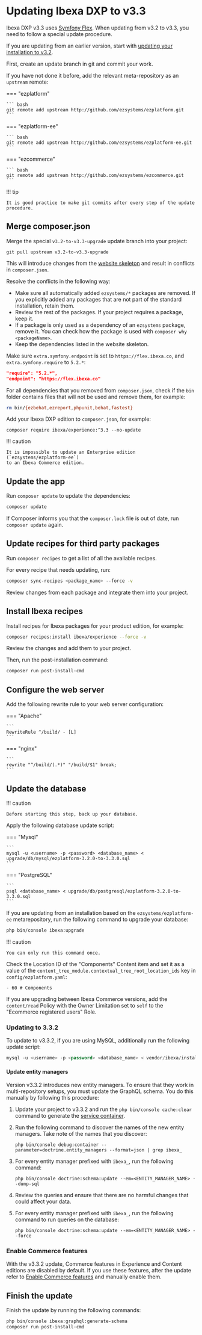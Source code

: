 # Updating Ibexa DXP to v3.3

Ibexa DXP v3.3 uses [Symfony Flex](https://symfony.com/doc/current/quick_tour/flex_recipes.html).
When updating from v3.2 to v3.3, you need to follow a special update procedure.

If you are updating from an earlier version, start with [updating your installation to v3.2](updating.md).

First, create an update branch in git and commit your work.

If you have not done it before, add the relevant meta-repository as an `upstream` remote:

=== "ezplatform"

    ``` bash
    git remote add upstream http://github.com/ezsystems/ezplatform.git
    ```

=== "ezplatform-ee"

    ``` bash
    git remote add upstream http://github.com/ezsystems/ezplatform-ee.git
    ```

=== "ezcommerce"

    ``` bash
    git remote add upstream http://github.com/ezsystems/ezcommerce.git
    ```

!!! tip

    It is good practice to make git commits after every step of the update procedure.

## Merge composer.json

Merge the special `v3.2-to-v3.3-upgrade` update branch into your project:

```
git pull upstream v3.2-to-v3.3-upgrade
```

This will introduce changes from the [website skeleton](https://github.com/ibexa/website-skeleton/blob/main/composer.json)
and result in conflicts in `composer.json`.

Resolve the conflicts in the following way:

- Make sure all automatically added `ezsystems/*` packages are removed. If you explicitly added any packages that are not part of the standard installation, retain them.
- Review the rest of the packages. If your project requires a package, keep it.
- If a package is only used as a dependency of an `ezsystems` package, remove it. You can check how the package is used with `composer why <packageName>`.
- Keep the dependencies listed in the website skeleton.

Make sure `extra.symfony.endpoint` is set to `https://flex.ibexa.co`, and `extra.symfony.require` to `5.2.*`:

``` json
"require": "5.2.*",
"endpoint": "https://flex.ibexa.co"
```

For all dependencies that you removed from `composer.json`, check if the `bin` folder contains files that will not be used and remove them, for example:

``` bash
rm bin/{ezbehat,ezreport,phpunit,behat,fastest}
```

Add your Ibexa DXP edition to `composer.json`, for example:

```
composer require ibexa/experience:^3.3 --no-update
```

!!! caution

    It is impossible to update an Enterprise edition (`ezsystems/ezplatform-ee`)
    to an Ibexa Commerce edition.

## Update the app

Run `composer update` to update the dependencies:

``` bash
composer update
```

If Composer informs you that the `composer.lock` file is out of date, run `composer update` again.

## Update recipes for third party packages

Run `composer recipes` to get a list of all the available recipes.

For every recipe that needs updating, run:

``` bash
composer sync-recipes <package_name> --force -v
```

Review changes from each package and integrate them into your project.

## Install Ibexa recipes

Install recipes for Ibexa packages for your product edition, for example:

``` bash
composer recipes:install ibexa/experience --force -v
```

Review the changes and add them to your project.

Then, run the post-installation command:

``` bash
composer run post-install-cmd
```

## Configure the web server

Add the following rewrite rule to your web server configuration:

=== "Apache"

    ```
    RewriteRule ^/build/ - [L]
    ```

=== "nginx"

    ```
    rewrite "^/build/(.*)" "/build/$1" break;
    ```

## Update the database

!!! caution

    Before starting this step, back up your database.

Apply the following database update script:

=== "Mysql"

    ```
    mysql -u <username> -p <password> <database_name> < upgrade/db/mysql/ezplatform-3.2.0-to-3.3.0.sql
    ```

=== "PostgreSQL"

    ```
    psql <database_name> < upgrade/db/postgresql/ezplatform-3.2.0-to-3.3.0.sql
    ```

If you are updating from an installation based on the `ezsystems/ezplatform-ee` metarepository, 
run the following command to upgrade your database:

``` bash
php bin/console ibexa:upgrade
```

!!! caution

    You can only run this command once.

Check the Location ID of the "Components" Content item and set it as a value of the `content_tree_module.contextual_tree_root_location_ids` key in `config/ezplatform.yaml`:

```
- 60 # Components
```

If you are upgrading between Ibexa Commerce versions,
add the `content/read` Policy with the Owner Limitation set to `self` to the "Ecommerce registered users" Role.

### Updating to 3.3.2

To update to v3.3.2, if you are using MySQL, additionally run the following update script:

``` sql
mysql -u <username> -p <password> <database_name> < vendor/ibexa/installer/upgrade/db/mysql/ibexa-3.3.1-to-3.3.2.sql
```

#### Update entity managers

Version v3.3.2 introduces new entity managers.
To ensure that they work in multi-repository setups, you must update the GraphQL schema.
You do this manually by following this procedure:

1. Update your project to v3.3.2 and run the `php bin/console cache:clear` command to generate the [service container](../guide/service_container.md).

1. Run the following command to discover the names of the new entity managers. 
    Take note of the names that you discover:

    `php bin/console debug:container --parameter=doctrine.entity_managers --format=json | grep ibexa_`

1. For every entity manager prefixed with `ibexa_`, run the following command:

    `php bin/console doctrine:schema:update --em=<ENTITY_MANAGER_NAME> --dump-sql`
  
1. Review the queries and ensure that there are no harmful changes that could affect your data.

1. For every entity manager prefixed with `ibexa_`, run the following command to run queries on the database:

    `php bin/console doctrine:schema:update --em=<ENTITY_MANAGER_NAME> --force`

### Enable Commerce features

With the v3.3.2 update, Commerce features in Experience and Content editions are disabled by default.
If you use these features, after the update refer to [Enable Commerce features](../guide/config_back_office.md#enable-commerce-features) and manually enable them.

## Finish the update

Finish the update by running the following commands:

``` bash
php bin/console ibexa:graphql:generate-schema
composer run post-install-cmd
```

